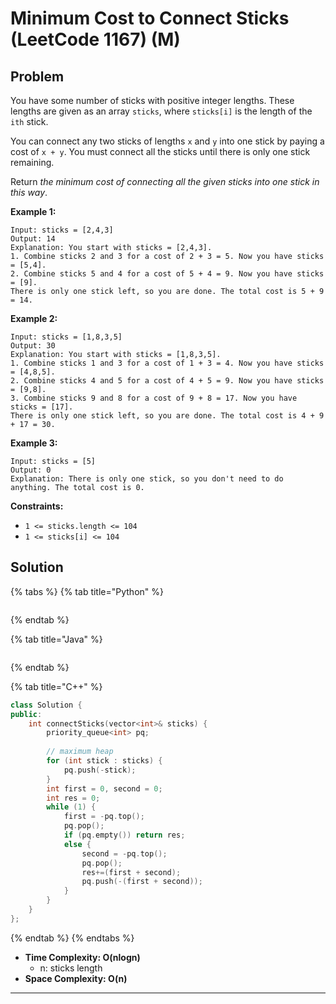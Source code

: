 # Minimum Cost to Connect Sticks (LeetCode 1167) (M)

## Problem

You have some number of sticks with positive integer lengths. These lengths are given as an array `sticks`, where `sticks[i]` is the length of the `ith` stick.

You can connect any two sticks of lengths `x` and `y` into one stick by paying a cost of `x + y`. You must connect all the sticks until there is only one stick remaining.

Return _the minimum cost of connecting all the given sticks into one stick in this way_.

&#x20;

**Example 1:**

```
Input: sticks = [2,4,3]
Output: 14
Explanation: You start with sticks = [2,4,3].
1. Combine sticks 2 and 3 for a cost of 2 + 3 = 5. Now you have sticks = [5,4].
2. Combine sticks 5 and 4 for a cost of 5 + 4 = 9. Now you have sticks = [9].
There is only one stick left, so you are done. The total cost is 5 + 9 = 14.
```

**Example 2:**

```
Input: sticks = [1,8,3,5]
Output: 30
Explanation: You start with sticks = [1,8,3,5].
1. Combine sticks 1 and 3 for a cost of 1 + 3 = 4. Now you have sticks = [4,8,5].
2. Combine sticks 4 and 5 for a cost of 4 + 5 = 9. Now you have sticks = [9,8].
3. Combine sticks 9 and 8 for a cost of 9 + 8 = 17. Now you have sticks = [17].
There is only one stick left, so you are done. The total cost is 4 + 9 + 17 = 30.
```

**Example 3:**

```
Input: sticks = [5]
Output: 0
Explanation: There is only one stick, so you don't need to do anything. The total cost is 0.
```

&#x20;

**Constraints:**

* `1 <= sticks.length <= 104`
* `1 <= sticks[i] <= 104`



## Solution&#x20;

{% tabs %}
{% tab title="Python" %}
```python
```
{% endtab %}

{% tab title="Java" %}
```java
```
{% endtab %}

{% tab title="C++" %}
```cpp
class Solution {
public:
    int connectSticks(vector<int>& sticks) {
        priority_queue<int> pq;
        
        // maximum heap
        for (int stick : sticks) {
            pq.push(-stick);
        }
        int first = 0, second = 0;
        int res = 0;
        while (1) {
            first = -pq.top();
            pq.pop();
            if (pq.empty()) return res;
            else {
                second = -pq.top();
                pq.pop();
                res+=(first + second);
                pq.push(-(first + second));
            }
        }
    }
};
```
{% endtab %}
{% endtabs %}

* **Time Complexity: O(nlogn)**
  * n: sticks length
* **Space Complexity: O(n)**

****
